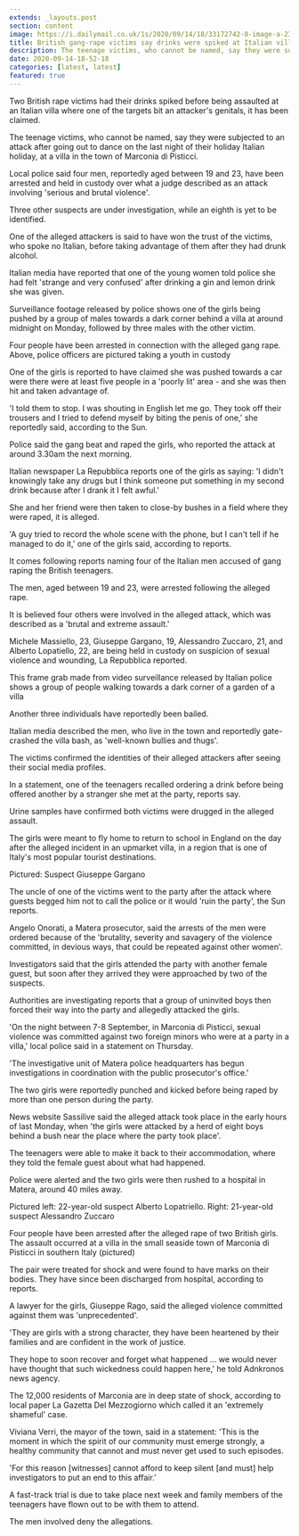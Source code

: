 ```yaml
---
extends: _layouts.post
section: content
image: https://i.dailymail.co.uk/1s/2020/09/14/18/33172742-0-image-a-23_1600104346585.jpg 
title: British gang-rape victims say drinks were spiked at Italian villa 
description: The teenage victims, who cannot be named, say they were subjected to an attack after going out to dance on the last night of their holiday Italian holiday, at a villa in the town of Marconia di Pisticci. 
date: 2020-09-14-18-52-18 
categories: [latest, latest] 
featured: true 
--- 
```

Two British rape victims had their drinks spiked before being assaulted at an Italian villa where one of the targets bit an attacker's genitals, it has been claimed.

The teenage victims, who cannot be named, say they were subjected to an attack after going out to dance on the last night of their holiday Italian holiday, at a villa in the town of Marconia di Pisticci. 

Local police said four men, reportedly aged between 19 and 23, have been arrested and held in custody over what a judge described as an attack involving 'serious and brutal violence'. 

Three other suspects are under investigation, while an eighth is yet to be identified.

One of the alleged attackers is said to have won the trust of the victims, who spoke no Italian, before taking advantage of them after they had drunk alcohol.

Italian media have reported that one of the young women told police she had felt 'strange and very confused' after drinking a gin and lemon drink she was given.  

Surveillance footage released by police shows one of the girls being pushed by a group of males towards a dark corner behind a villa at around midnight on Monday, followed by three males with the other victim.

Four people have been arrested in connection with the alleged gang rape. Above, police officers are pictured taking a youth in custody

One of the girls is reported to have claimed she was pushed towards a car were there were at least five people in a 'poorly lit' area - and she was then hit and taken advantage of.

'I told them to stop. I was shouting in English let me go. They took off their trousers and I tried to defend myself by biting the penis of one,' she reportedly said, according to the Sun.

Police said the gang beat and raped the girls, who reported the attack at around 3.30am the next morning. 

Italian newspaper La Repubblica reports one of the girls as saying: 'I didn't knowingly take any drugs but I think someone put something in my second drink because after I drank it I felt awful.'

She and her friend were then taken to close-by bushes in a field where they were raped, it is alleged. 

'A guy tried to record the whole scene with the phone, but I can't tell if he managed to do it,' one of the girls said, according to reports.

It comes following reports naming four of the Italian men accused of gang raping the British teenagers.

The men, aged between 19 and 23, were arrested following the alleged rape.  

It is believed four others were involved in the alleged attack, which was described as a 'brutal and extreme assault.'     

Michele Massiello, 23, Giuseppe Gargano, 19, Alessandro Zuccaro, 21, and Alberto Lopatiello, 22, are being held in custody on suspicion of sexual violence and wounding, La Repubblica reported.  

This frame grab made from video surveillance released by Italian police shows a group of people walking towards a dark corner of a garden of a villa

Another three individuals have reportedly been bailed. 

Italian media described the men, who live in the town and reportedly gate-crashed the villa bash, as 'well-known bullies and thugs'.       

The victims confirmed the identities of their alleged attackers after seeing their social media profiles.  

In a statement, one of the teenagers recalled ordering a drink before being offered another by a stranger she met at the party, reports say.

Urine samples have confirmed both victims were drugged in the alleged assault.   

The girls were meant to fly home to return to school in England on the day after the alleged incident in an upmarket villa, in a region that is one of Italy's most popular tourist destinations. 

Pictured: Suspect Giuseppe Gargano

The uncle of one of the victims went to the party after the attack where guests begged him not to call the police or it would 'ruin the party', the Sun reports.  

Angelo Onorati, a Matera prosecutor, said the arrests of the men were ordered because of the 'brutality, severity and savagery of the violence committed, in devious ways, that could be repeated against other women'. 

Investigators said that the girls attended the party with another female guest, but soon after they arrived they were approached by two of the suspects.  

Authorities are investigating reports that a group of uninvited boys then forced their way into the party and allegedly attacked the girls.  

'On the night between 7-8 September, in Marconia di Pisticci, sexual violence was committed against two foreign minors who were at a party in a villa,' local police said in a statement on Thursday. 

'The investigative unit of Matera police headquarters has begun investigations in coordination with the public prosecutor's office.'  

The two girls were reportedly punched and kicked before being raped by more than one person during the party.

News website Sassilive said the alleged attack took place in the early hours of last Monday, when 'the girls were attacked by a herd of eight boys behind a bush near the place where the party took place'.  

The teenagers were able to make it back to their accommodation, where they told the female guest about what had happened.

Police were alerted and the two girls were then rushed to a hospital in Matera, around 40 miles away. 

Pictured left: 22-year-old suspect Alberto Lopatriello. Right: 21-year-old suspect Alessandro Zuccaro

Four people have been arrested after the alleged rape of two British girls. The assault occurred at a villa in the small seaside town of Marconia di Pisticci in southern Italy (pictured)

The pair were treated for shock and were found to have marks on their bodies. They have since been discharged from hospital, according to reports.  

A lawyer for the girls, Giuseppe Rago, said the alleged violence committed against them was 'unprecedented'.

'They are girls with a strong character, they have been heartened by their families and are confident in the work of justice. 

They hope to soon recover and forget what happened … we would never have thought that such wickedness could happen here,' he told Adnkronos news agency.

The 12,000 residents of Marconia are in deep state of shock, according to local paper La Gazetta Del Mezzogiorno which called it an 'extremely shameful' case.

Viviana Verri, the mayor of the town, said in a statement: 'This is the moment in which the spirit of our community must emerge strongly, a healthy community that cannot and must never get used to such episodes.

'For this reason [witnesses] cannot afford to keep silent [and must] help investigators to put an end to this affair.'     

A fast-track trial is due to take place next week and family members of the teenagers have flown out to be with them to attend. 

The men involved deny the allegations.         

